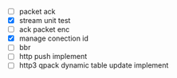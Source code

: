 - [ ] packet ack
- [x] stream unit test
- [ ] ack packet enc
- [x] manage conection id
- [ ] bbr
- [ ] http push implement
- [ ] http3 qpack dynamic table update implement